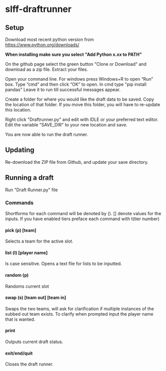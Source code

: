# slff-draftrunner

## Setup

Download most recent python version from https://www.python.org/downloads/

__**When installing make sure you select "Add Python x.xx to PATH"**__

On the github page select the green button "Clone or Download" and download as a zip file. Extract your files.

Open your command line. For windows press Windows+R to open “Run” box. Type “cmd” and then click “OK” to open. In cmd type "pip install pandas" Leave it to run till successful messages appear.

Create a folder for where you would like the draft data to be saved. Copy the location of that folder. If you move this folder, you will have to re-update this location. 

Right click "Draftrunner.py" and edit with IDLE or your preferred text editor. Edit the variable "SAVE_DIR" to your new location and save.

You are now able to run the draft runner.

## Updating

Re-download the ZIP file from Github, and update your save directory.

## Running a draft

Run "Draft Runner.py" file

### Commands

Shortforms for each command will be denoted by (). [] denote values for the inputs. If you have enabled tiers preface each command with t(tier number)

#### pick (p) [team]

Selects a team for the active slot.

#### list (l) [player name]

Is case sensitive. Opens a text file for lists to be inputted.

#### random (p)

Randoms current slot

#### swap (s) [team out] [team in]

Swaps the two teams, will ask for clarification if multiple instances of the subbed out team exists. To clarify when prompted input the player name that is wanted.

#### print

Outputs current draft status.

#### exit/end/quit

Closes the draft runner.

